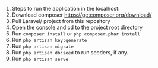 1. Steps to run the application in the localhost:
2. Download composer https://getcomposer.org/download/
3. Pull Laravel/ project from this repository
4. Open the console and cd to the project root directory
5. Run `composer install` or `php composer.phar install`
6. Run `php artisan key:generate`
7. Run `php artisan migrate`
8. Run `php artisan db:seed` to run seeders, if any.
9. Run `php artisan serve`







